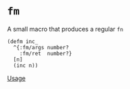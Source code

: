 # `fm`
A small macro that produces a regular `fn`

```
(defm inc_
  ^{:fm/args number?
    :fm/ret  number?}
  [n]
  (inc n))
```

[Usage](src/fm/utils.cljc#L251)
